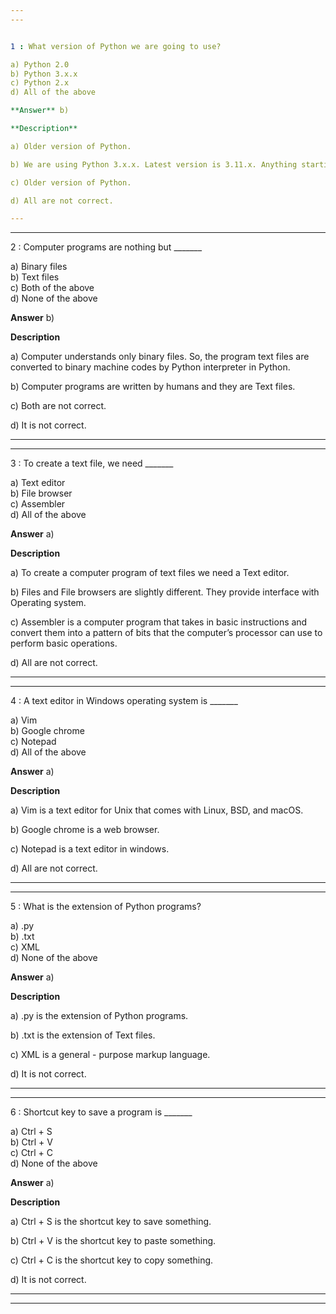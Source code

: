 ```yaml
---
---


1 : What version of Python we are going to use?  

a) Python 2.0  
b) Python 3.x.x  
c) Python 2.x  
d) All of the above  

**Answer** b) 

**Description** 

a) Older version of Python.  

b) We are using Python 3.x.x. Latest version is 3.11.x. Anything starting with 3 we can use.  

c) Older version of Python.  

d) All are not correct.

---
```

---


2 : Computer programs are nothing but _______  

a) Binary files  
b) Text files  
c) Both of the above  
d) None of the above  

**Answer** b) 

**Description** 

a) Computer understands only binary files. So, the program text files are converted to binary machine codes by Python interpreter in Python.  

b) Computer programs are written by humans and they are Text files.

c) Both are not correct.

d) It is not correct.  

---
---


3 : To create a text file, we need _______  

a) Text editor  
b) File browser  
c) Assembler  
d) All of the above  

**Answer** a) 

**Description** 

a) To create a computer program of text files we need a Text editor.  

b) Files and File browsers are slightly different. They provide interface with Operating system.

c) Assembler is a computer program that takes in basic instructions and convert them into a pattern of bits that the computer’s processor can use to perform basic operations.

d) All are not correct.

---
---


4 : A text editor in Windows operating system is _______  

a) Vim  
b) Google chrome  
c) Notepad  
d) All of the above  

**Answer** a) 

**Description** 

a) Vim is a text editor for Unix that comes with Linux, BSD, and macOS.

b) Google chrome is a web browser.

c) Notepad is a text editor in windows.

d) All are not correct.

---
---


5 : What is the extension of Python programs?  

a) .py  
b) .txt  
c) XML  
d) None of the above  

**Answer** a) 

**Description** 

a) .py is the extension of Python programs.

b) .txt is the extension of Text files.

c) XML is a general - purpose markup language.

d) It is not correct.

---
---


6 : Shortcut key to save a program is _______  

a) Ctrl + S  
b) Ctrl + V  
c) Ctrl + C  
d) None of the above  

**Answer** a) 

**Description** 

a) Ctrl + S is the shortcut key to save something.  

b) Ctrl + V is the shortcut key to paste something.  

c) Ctrl + C is the shortcut key to copy something.  

d) It is not correct.  

---
---



